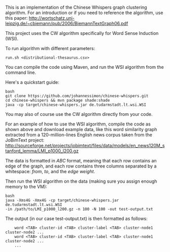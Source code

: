 This is an implementation of the Chinese Whispers graph clustering algorithm. For an introduction
or if you need to reference the algorithm, use this paper:
http://wortschatz.uni-leipzig.de/~cbiemann/pub/2006/BiemannTextGraph06.pdf

This project uses the CW algorithm specifically for Word Sense Induction (WSI).

To run algorithm with different parameters:

```
run.sh <distributional-thesaurus.csv>
```

You can compile the code using Maven, and run the WSI algorithm from the command line.

Here's a quickstart guide:
```
bash
git clone https://github.com/johannessimon/chinese-whispers.git
cd chinese-whispers && mvn package shade:shade
java -cp target/chinese-whispers.jar de.tudarmstadt.lt.wsi.WSI
```

You may also of course use the CW algorithm directly from your code.

For an example of how to use the WSI algorithm, compile the code as shown above and download
example data, like this word similarity graph extracted from a 120-million-lines English news
corpus taken from the JoBimText project:
http://sourceforge.net/projects/jobimtext/files/data/models/en_news120M_stanford_lemma/LMI_p1000_l200.gz

The data is formatted in _ABC_ format, meaning that each row contains an edge of the graph,
and each row contains three columns separated by a whitespace: _from_, _to_, and the _edge weight_.

Then run the WSI algorithm on the data (making sure you assign enough memory to the VM):
```
bash
java -Xms4G -Xmx4G -cp target/chinese-whispers.jar de.tudarmstadt.lt.wsi.WSI
-in /path/to/LMI_p1000_l200.gz -n 100 -N 100 -out test-output.txt
```

The output (in our case test-output.txt) is then formatted as follows:
```
    word <TAB> cluster-id <TAB> cluster-label <TAB> cluster-node1 cluster-node2 ...
    word <TAB> cluster-id <TAB> cluster-label <TAB> cluster-node1 cluster-node2 ...
    ...
```
